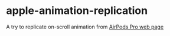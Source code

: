 # apple-animation-replication
A try to replicate on-scroll animation from [AirPods Pro web page](https://www.apple.com/eg/airpods-pro/)
